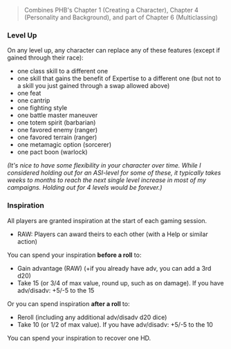 > Combines PHB's Chapter 1 (Creating a Character), Chapter 4 (Personality and Background), and part of Chapter 6 (Multiclassing)

### Level Up

On any level up, any character can replace any of these features (except if gained through their race):

* one class skill to a different one
* one skill that gains the benefit of Expertise to a different one (but not to a skill you just gained through a swap allowed above)
* one feat
* one cantrip
* one fighting style
* one battle master maneuver
* one totem spirit (barbarian)
* one favored enemy (ranger)
* one favored terrain (ranger)
* one metamagic option (sorcerer)
* one pact boon (warlock)

*(It's nice to have some flexibility in your character over time. While I considered holding out for an ASI-level for some of these, it typically takes weeks to months to reach the next single level increase in most of my campaigns. Holding out for 4 levels would be forever.)*

### Inspiration

All players are granted inspiration at the start of each gaming session.

* RAW: Players can award theirs to each other (with a Help or similar action) 

You can spend your inspiration **before a roll** to:

* Gain advantage (RAW)  (+if you already have adv, you can add a 3rd d20)
* Take 15 (or 3/4 of max value, round up, such as on damage). If you have adv/disadv: +5/-5 to the 15

Or you can spend inspiration **after a roll** to:

* Reroll (including any additional adv/disadv d20 dice)
* Take 10 (or 1/2 of max value). If you have adv/disadv: +5/-5 to the 10

You can spend your inspiration to recover one HD.
